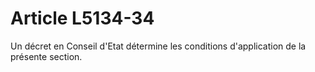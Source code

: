 # Article L5134-34

Un décret en Conseil d'Etat détermine les conditions d'application de la présente section.